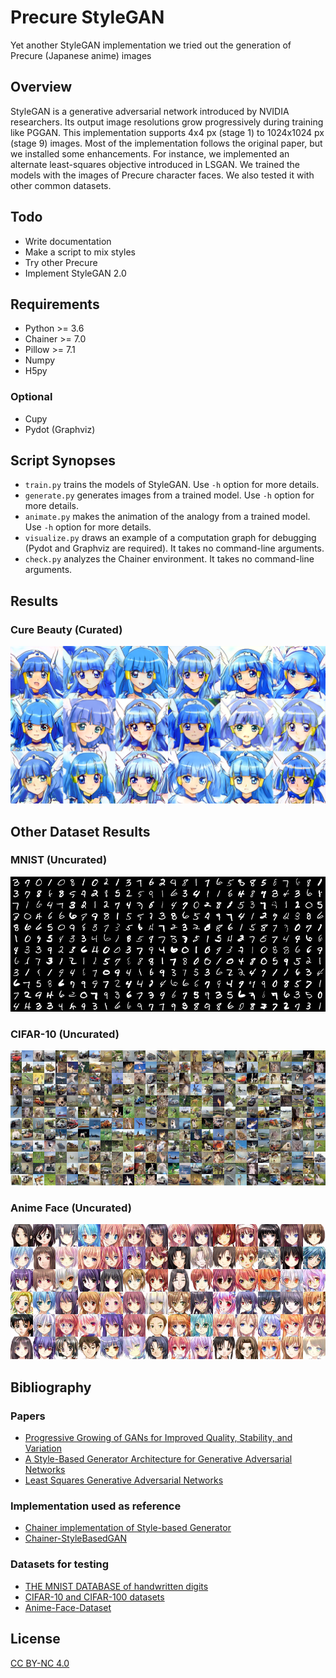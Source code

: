 # Precure StyleGAN

Yet another StyleGAN implementation we tried out the generation of Precure (Japanese anime) images

## Overview

StyleGAN is a generative adversarial network introduced by NVIDIA researchers.
Its output image resolutions grow progressively during training like PGGAN.
This implementation supports 4x4 px (stage 1) to 1024x1024 px (stage 9) images.
Most of the implementation follows the original paper, but we installed some enhancements.
For instance, we implemented an alternate least-squares objective introduced in LSGAN.
We trained the models with the images of Precure character faces.
We also tested it with other common datasets.

## Todo

- Write documentation
- Make a script to mix styles
- Try other Precure
- Implement StyleGAN 2.0

## Requirements

- Python >= 3.6
- Chainer >= 7.0
- Pillow >= 7.1
- Numpy
- H5py

### Optional

- Cupy
- Pydot (Graphviz)

## Script Synopses

- `train.py` trains the models of StyleGAN.
  Use `-h` option for more details.
- `generate.py` generates images from a trained model.
  Use `-h` option for more details.
- `animate.py` makes the animation of the analogy from a trained model.
  Use `-h` option for more details.
- `visualize.py` draws an example of a computation graph for debugging (Pydot and Graphviz are required).
  It takes no command-line arguments.
- `check.py` analyzes the Chainer environment.
  It takes no command-line arguments.

## Results

### Cure Beauty (Curated)

![Cure Beauty](examples/beauty.png)

## Other Dataset Results

### MNIST (Uncurated)

![MNIST](examples/mnist.png)

### CIFAR-10 (Uncurated)

![CIFAR-10](examples/cifar-10.png)

### Anime Face (Uncurated)

![Anime Face](examples/anime.png)

## Bibliography

### Papers

- [Progressive Growing of GANs for Improved Quality, Stability, and Variation](https://arxiv.org/abs/1710.10196)
- [A Style-Based Generator Architecture for Generative Adversarial Networks](https://arxiv.org/abs/1812.04948)
- [Least Squares Generative Adversarial Networks](https://arxiv.org/abs/1611.04076)

### Implementation used as reference

- [Chainer implementation of Style-based Generator](https://github.com/pfnet-research/chainer-stylegan)
- [Chainer-StyleBasedGAN](https://github.com/RUTILEA/Chainer-StyleBasedGAN)

### Datasets for testing

- [THE MNIST DATABASE of handwritten digits](http://yann.lecun.com/exdb/mnist/)
- [CIFAR-10 and CIFAR-100 datasets](https://www.cs.toronto.edu/~kriz/cifar.html)
- [Anime-Face-Dataset](https://github.com/Mckinsey666/Anime-Face-Dataset)

## License

[CC BY-NC 4.0](LICENSE)
